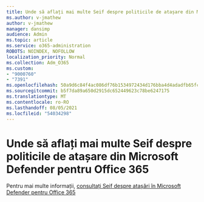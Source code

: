 ```yaml
---
title: Unde să aflați mai multe Seif despre politicile de atașare din Microsoft Defender pentru Office 365
ms.author: v-jmathew
author: v-jmathew
manager: dansimp
audience: Admin
ms.topic: article
ms.service: o365-administration
ROBOTS: NOINDEX, NOFOLLOW
localization_priority: Normal
ms.collection: Adm_O365
ms.custom:
- "9000760"
- "7391"
ms.openlocfilehash: 50a9d6c84f4ac086df76b1534972434d176bba4d4adadfb65fc2ca97da028c0b
ms.sourcegitcommit: b5f7da89a650d2915dc652449623c78be6247175
ms.translationtype: MT
ms.contentlocale: ro-RO
ms.lasthandoff: 08/05/2021
ms.locfileid: "54034298"
---
```

# <a name="where-to-learn-more-about-safe-attachment-policies-in-microsoft-defender-for-office-365"></a>Unde să aflați mai multe Seif despre politicile de atașare din Microsoft Defender pentru Office 365

Pentru mai multe informații, [consultați Seif despre atașări în Microsoft Defender pentru Office 365](https://go.microsoft.com/fwlink/?linkid=2092213)
